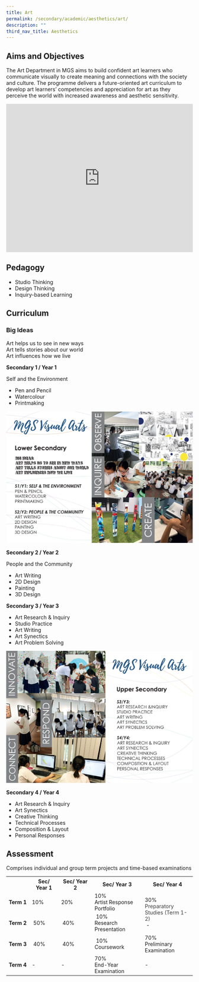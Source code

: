 ```yaml
---
title: Art
permalink: /secondary/academic/aesthetics/art/
description: ""
third_nav_title: Aesthetics
---
```

## Aims and Objectives

The Art Department in MGS aims to build confident art learners who communicate visually to create meaning and connections with the society and culture. The programme delivers a future-oriented art curriculum to develop art learners’ competencies and appreciation for art as they perceive the world with increased awareness and aesthetic sensitivity.

<div style="width:100%; height:400px">
  <iframe class="ive_eobj_center" allowfullscreen="" frameborder="0" src="https://www.youtube.com/embed/zNqKX3dF99Q" height="100%" width="100%">
  </iframe>
</div>

## Pedagogy

* Studio Thinking 
* Design Thinking
* Inquiry-based Learning
  

## Curriculum

### Big Ideas

Art helps us to see in new ways  <br>
Art tells stories about our world  <br>
Art influences how we live  
  

**Secondary 1 / Year 1**

Self and the Environment  
* Pen and Pencil  
* Watercolour  
* Printmaking

![](/images/Secondary/art1.jpg)
		 
**Secondary 2 / Year 2**

People and the Community  
* Art Writing  
* 2D Design  
* Painting  
* 3D Design  
  

**Secondary 3 / Year 3**

* Art Research & Inquiry  
* Studio Practice  
* Art Writing  
* Art Synectics  
* Art Problem Solving

![](/images/Secondary/art2.jpg)

**Secondary 4 / Year 4**

* Art Research & Inquiry  
* Art Synectics  
* Creative Thinking  
* Technical Processes  
* Composition & Layout  
* Personal Responses

## Assessment

Comprises individual and group term projects and time-based examinations

<table class="ive_eobj_center iveo_table ives_tab_simple3" style="width: 100%;">
  <tbody>
    <tr>
      <th style="width: 74px;">
        <br>
      </th>
      <th style="width: 121px;">Sec/ Year 1
      </th>
      <th style="width: 154px;">Sec/ Year 2
      </th>
      <th style="width: 196px;">Sec/ Year 3
      </th>
      <th style="width: 203px;">Sec/ Year 4
      </th>
    </tr>
    <tr>
      <td style="width: 60px;">
        <b>Term 1
        </b>
      </td>
      <td style="width: 60px;">10%
      </td>
      <td style="width: 60px;">20%
      </td>
      <td style="width: 60px;">10%
        <br>Artist Response Portfolio
      </td>
      <td rowspan="2" style="width: 60px;">30%
        <span style="color: rgb(61, 61, 61);">
          <br>Preparatory Studies (Term 1-2)
        </span>
        <br>      &nbsp;-
      </td>
    </tr>
    <tr>
      <td>
        <b>Term 2
        </b>
      </td>
      <td>&nbsp;50%
      </td>
      <td>&nbsp;40%
      </td>
      <td>&nbsp;10%
        <br>Research Presentation
        <br>
      </td>
    </tr>
    <tr>
      <td>
        <b>Term 3
        </b>
      </td>
      <td>&nbsp;40%
      </td>
      <td>&nbsp;40%
      </td>
      <td>&nbsp;10%
        <br>Coursework
        <br>
      </td>
      <td>70%
        <br>Preliminary Examination
      </td>
    </tr>
    <tr>
      <td style="width: 60px;">
        <b>Term 4
        </b>
      </td>
      <td style="width: 60px;">
        -
      </td>
      <td style="width: 60px;">
        -
      </td>
      <td style="width: 60px;">70%
        <br>End-Year Examination
        <br>
      </td>
      <td style="width: 60px;">
        -
      </td>
    </tr>
  </tbody>
</table>